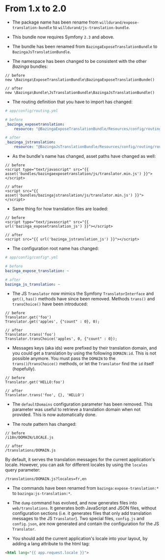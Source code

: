 From 1.x to 2.0
===============

* The package name has been rename from `willdurand/expose-translation-bundle`
  to `willdurand/js-translation-bundle`.

* This bundle now requires Symfony `2.3` and above.

* The bundle has been renamed from `BazingaExposeTranslationBundle` to
  `BazingaJsTranslationBundle`.

* The namespace has been changed to be consistent with the other _Bazinga_
  bundles:

```
// before
new \Bazinga\ExposeTranslationBundle\BazingaExposeTranslationBunde()

// after
new \Bazinga\Bundle\JsTranslationBundle\BazingaJsTranslationBundle()
```

* The routing definition that you have to import has changed:

```yml
# app/config/routing.yml

# before
_bazinga_exposetranslation:
    resource: "@BazingaExposeTranslationBundle/Resources/config/routing/routing.yml"

# after
_bazinga_jstranslation:
    resource: "@BazingaJsTranslationBundle/Resources/config/routing/routing.yml"
```

* As the bundle's name has changed, asset paths have changed as well:

```
// before
<script type="text/javascript" src="{{ asset('bundles/bazingaexposetranslation/js/translator.min.js') }}"></script>

// after
<script src="{{ asset('bundles/bazingajstranslation/js/translator.min.js') }}"></script>
```

* Same thing for how translation files are loaded:

```
// before
<script type="text/javascript" src="{{ url('bazinga_exposetranslation_js') }}"></script>

// after
<script src="{{ url('bazinga_jstranslation_js') }}"></script>
```

* The configuration root name has changed:

```yaml
# app/config/config*.yml

# before
bazinga_expose_translation: ~

# after
bazinga_js_translation: ~
```

* The JS `Translator` now mimics the Symfony `TranslatorInterface` and `get()`,
  `has()` methods have since been removed. Methods `trans()` and `transChoice()`
  have been introduced:

```
// before
Translator.get('foo')
Translator.get('apples', {"count" : 0}, 0);

// after
Translator.trans('foo')
Translator.transChoice('apples', 0, {"count" : 0});
```

* Messages keys (aka ids) were prefixed by their translation domain, and you
  could get a translation by using the following `DOMAIN:id`. This is not
  possible anymore. You must pass the `DOMAIN` to the `trans()`/`transChoice()`
  methods, or let the `Translator` find the `id` itself (hopefully).

```
// before
Translator.get('HELLO:foo')

// after
Translator.trans('foo', {}, 'HELLO')
```

* The `defaultDomains` configuration parameter has been removed. This parameter
  was useful to retrieve a translation domain when not provided. This is now
  automatically done.

* The route pattern has changed:

```
// before
/i18n/DOMAIN/LOCALE.js

// after
/translations/DOMAIN.js
```

By default, it serves the translation messages for the current application's
locale. However, you can ask for different locales by using the `locales` query
parameter:

```
/translations/DOMAIN.js?locales=fr,en
```

* The commands have been renamed from `bazinga:expose-translation:*` to
  `bazinga:js-translation:*`.

* The `dump` command has evolved, and now generates files into
  `web/translations`. It generates both JavaScript and JSON files, without
  configuration sections (i.e. it generates files that only add translation
  messages to the JS `Translator`). Two special files, `config.js` and
  `config.json`, are now generated and contain the configuration for the JS
  `Translator`.

* You should add the current application's locale into your layout, by adding
  a lang attribute to the html tag:

```html
<html lang="{{ app.request.locale }}">
```

